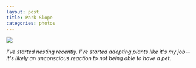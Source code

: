 ```yaml
---
layout: post
title: Park Slope
categories: photos
---
```


![](https://40.media.tumblr.com/00394a81bbe8b0cee720cfd15c1415e3/tumblr_ns4dhoMFgy1rloozgo1_1280.jpg)

_I've started nesting recently. I've started adopting plants like it's my job--it's likely an unconscious reaction to not being able to have a pet._

